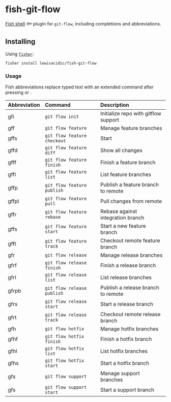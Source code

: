 # fish-git-flow

[Fish shell](https://fishshell.com) :fish: plugin for `git-flow`, including completions and abbreviations.

## Installing

Using [`fisher`](https://github.com/jorgebucaran/fisher): 

```fish
fisher install lewisacidic/fish-git-flow
```

### Usage

Fish abbreviations replace typed text with an extended command after pressing <Space> or <Enter>.

Abbreviation | Command | Description
:------------|:--------|:------------
gfi | `git flow init` | Initialize repo with gitflow support
gff | `git flow feature` | Manage feature branches
gffs | `git flow feature checkout` | Start 
gffd | `git flow feature diff` | Show all changes
gfff | `git flow feature finish` | Finish a feature branch
gffl | `git flow feature list` | List feature branches
gffp | `git flow feature publish` | Publish a feature branch to remote
gffpl | `git flow feature pull` | Pull changes from remote
gffr | `git flow feature rebase` | Rebase against integration branch
gffs | `git flow feature start` | Start a new feature branch
gfft | `git flow feature track` | Checkout remote feature branch
gfr | `git flow release` | Manage release branches
gfrf | `git flow release finish` | Finish a release branch
gfrl | `git flow release list` | List release branches
gfrpb | `git flow release publish` | Publish a release branch to remote
gfrs | `git flow release start` | Start a release branch
gfrt | `git flow release track` | Checkout remote release branch
gfh | `git flow hotfix` | Manage hotfix branches
gfhf | `git flow hotfix finish` | Finish a hotfix branch
gfhl | `git flow hotfix list` | List hotfix branches
gfhs | `git flow hotfix start` | Start a hotfix branch
gfs | `git flow support` | Manage support branches
gfs | `git flow support start` | Start a support branch

